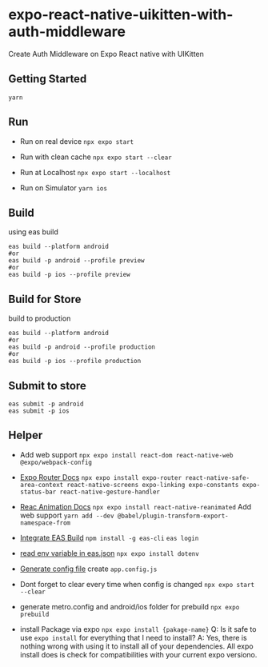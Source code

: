 # expo-react-native-uikitten-with-auth-middleware

Create Auth Middleware on Expo React native with UIKitten

## Getting Started

```batch
yarn
```

## Run

- Run on real device
  `npx expo start`

- Run with clean cache
  `npx expo start --clear`

- Run at Localhost
  `npx expo start --localhost`

- Run on Simulator
  `yarn ios`

## Build

using eas build

```batch
eas build --platform android
#or
eas build -p android --profile preview
#or
eas build -p ios --profile preview
```

## Build for Store

build to production

```batch
eas build --platform android
#or
eas build -p android --profile production
#or
eas build -p ios --profile production
```

## Submit to store

```batch
eas submit -p android
eas submit -p ios
```

## Helper

- Add web support
  `npx expo install react-dom react-native-web @expo/webpack-config`

- [Expo Router Docs](https://expo.github.io/router/docs/)
  `npx expo install expo-router react-native-safe-area-context react-native-screens expo-linking expo-constants expo-status-bar react-native-gesture-handler`

- [Reac Animation Docs](https://docs.expo.dev/develop/user-interface/animation/)
  `npx expo install react-native-reanimated`
  Add web support
  `yarn add --dev @babel/plugin-transform-export-namespace-from`

- [Integrate EAS Build](https://docs.expo.dev/build/setup/)
  `npm install -g eas-cli`
  `eas login`

- [read env variable in eas.json](https://dev.to/alexcoding42/how-to-set-environment-variables-with-easexpo-and-react-native-3b2n)
  `npx expo install dotenv`

- [Generate config file](https://docs.expo.dev/workflow/configuration/)
  create `app.config.js`

- Dont forget to clear every time when config is changed
  `npx expo start --clear`

- generate metro.config and android/ios folder for prebuild
  `npx expo prebuild`

- install Package via expo
  `npx expo install {pakage-name}`
  Q: Is it safe to use `expo install` for everything that I need to install?
  A: Yes, there is nothing wrong with using it to install all of your dependencies. All expo install does is check for compatibilities with your current expo versiono.
